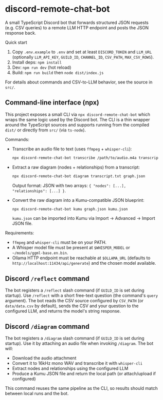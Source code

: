 # discord-remote-chat-bot

A small TypeScript Discord bot that forwards structured JSON requests (e.g. CSV queries) to a remote LLM HTTP endpoint and posts the JSON response back.

Quick start

1. Copy `.env.example` to `.env` and set at least `DISCORD_TOKEN` and `LLM_URL` (optionally `LLM_API_KEY`, `GUILD_ID`, `CHANNEL_ID`, `CSV_PATH`, `MAX_CSV_ROWS`).
2. Install deps: `npm install`
3. Dev: `npm run dev` (hot reload)
4. Build: `npm run build` then `node dist/index.js`

For details about commands and CSV-to-LLM behavior, see the source in `src/`.

## Command-line interface (npx)

This project exposes a small CLI via `npx discord-remote-chat-bot` which wraps the same logic used by the Discord bot. The CLI is a thin wrapper around the TypeScript sources and supports running from the compiled `dist/` or directly from `src/` (via `ts-node`).

Commands:

- Transcribe an audio file to text (uses `ffmpeg` + `whisper-cli`):

  ```bash
  npx discord-remote-chat-bot transcribe /path/to/audio.m4a transcript.txt
  ```

- Extract a raw diagram (nodes + relationships) from a transcript:

  ```bash
  npx discord-remote-chat-bot diagram transcript.txt graph.json
  ```

  Output format: JSON with two arrays: `{ "nodes": [...], "relationships": [...] }`.

- Convert the raw diagram into a Kumu-compatible JSON blueprint:

  ```bash
  npx discord-remote-chat-bot kumu graph.json kumu.json
  ```

  `kumu.json` can be imported into Kumu via Import → Advanced → Import JSON file.

Requirements:

- `ffmpeg` and `whisper-cli` must be on your PATH.
- A Whisper model file must be present at `$WHISPER_MODEL` or `~/models/ggml-base.en.bin`.
- Ollama HTTP endpoint must be reachable at `$OLLAMA_URL` (defaults to `http://localhost:11434/api/generate`) and the chosen model available.

## Discord `/reflect` command

The bot registers a `/reflect` slash command (if `GUILD_ID` is set during startup). Use `/reflect` with a short free-text question (the command's `query` argument). The bot reads the CSV source configured by `CSV_PATH` (or `data/data.csv` by default), sends the CSV and your question to the configured LLM, and returns the model's string response.

## Discord `/diagram` command

The bot registers a `/diagram` slash command (if `GUILD_ID` is set during startup). Use it by attaching an audio file when invoking `/diagram`. The bot will:

- Download the audio attachment
- Convert it to 16kHz mono WAV and transcribe it with `whisper-cli`
- Extract nodes and relationships using the configured LLM
- Produce a Kumu JSON file and return the local path (or attach/upload if configured)

This command reuses the same pipeline as the CLI, so results should match between local runs and the bot.
